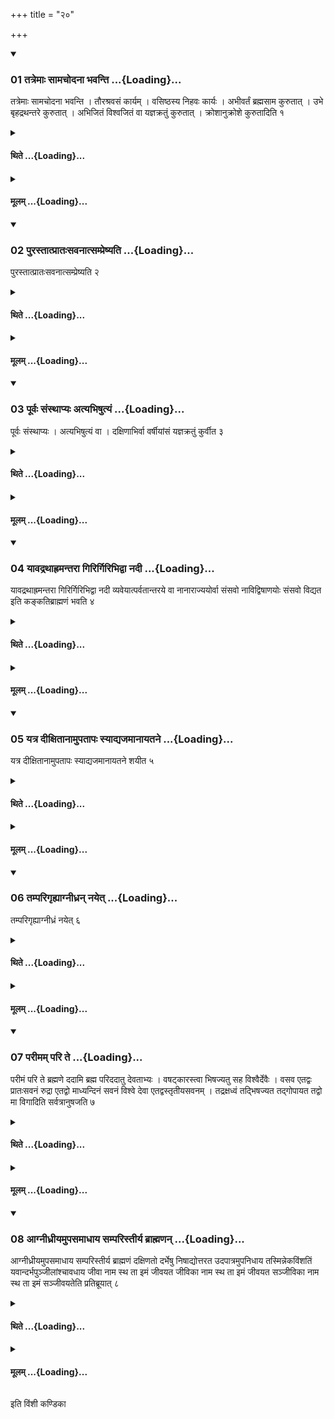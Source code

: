 +++
title = "२०"

+++

<div class="js_include" includetitle="true" newlevelforh1="3" unfilled url="/vedAH_yajuH/taittirIyam/sUtram/ApastambaH/shrautam/vishvAsa-prastutiH/14/20/01_tatremAH_sAmachodanA_bhavanti.md">
<details open><summary><h3>01 तत्रेमाः सामचोदना भवन्ति ...{Loading}...</h3></summary>

तत्रेमाः सामचोदना भवन्ति । तौरश्रवसं कार्यम् । वसिष्ठस्य निहवः कार्यः । अभीवर्तं ब्रह्मसाम कुरुतात् । उभे बृहद्रथन्तरे कुरुतात् । अभिजितं विश्वजितं वा यज्ञक्रतुं कुरुतात् । क्रोशानुक्रोशे कुरुतादिति १
</details>
</div>
<div class="js_include collapsed" newlevelforh1="4" title="थिते" unfilled url="/vedAH_yajuH/taittirIyam/sUtram/ApastambaH/shrautam/thite/14/20/01_tatremAH_sAmachodanA_bhavanti.md">
<details><summary><h4>थिते ...{Loading}...</h4></summary>

तत्रेमाः सामचोदना भवन्ति । तौरश्रवसं कार्यम् । वसिष्ठस्य निहवः कार्यः । अभीवर्तं ब्रह्मसाम कुरुतात् । उभे बृहद्रथन्तरे कुरुतात् । अभिजितं विश्वजितं वा यज्ञक्रतुं कुरुतात् । क्रोशानुक्रोशे कुरुतादिति १
</details>
</div>
<div class="js_include collapsed" newlevelforh1="4" title="मूलम्" unfilled url="/vedAH_yajuH/taittirIyam/sUtram/ApastambaH/shrautam/mUlam/14/20/01_tatremAH_sAmachodanA_bhavanti.md">
<details><summary><h4>मूलम् ...{Loading}...</h4></summary>

तत्रेमाः सामचोदना भवन्ति । तौरश्रवसं कार्यम् । वसिष्ठस्य निहवः कार्यः । अभीवर्तं ब्रह्मसाम कुरुतात् । उभे बृहद्रथन्तरे कुरुतात् । अभिजितं विश्वजितं वा यज्ञक्रतुं कुरुतात् । क्रोशानुक्रोशे कुरुतादिति १
</details>
</div>
<div class="js_include" includetitle="true" newlevelforh1="3" unfilled url="/vedAH_yajuH/taittirIyam/sUtram/ApastambaH/shrautam/vishvAsa-prastutiH/14/20/02_purastAtprAtaHsavanAtsampreShyati.md">
<details open><summary><h3>02 पुरस्तात्प्रातःसवनात्सम्प्रेष्यति ...{Loading}...</h3></summary>

पुरस्तात्प्रातःसवनात्सम्प्रेष्यति २
</details>
</div>
<div class="js_include collapsed" newlevelforh1="4" title="थिते" unfilled url="/vedAH_yajuH/taittirIyam/sUtram/ApastambaH/shrautam/thite/14/20/02_purastAtprAtaHsavanAtsampreShyati.md">
<details><summary><h4>थिते ...{Loading}...</h4></summary>

पुरस्तात्प्रातःसवनात्सम्प्रेष्यति २
</details>
</div>
<div class="js_include collapsed" newlevelforh1="4" title="मूलम्" unfilled url="/vedAH_yajuH/taittirIyam/sUtram/ApastambaH/shrautam/mUlam/14/20/02_purastAtprAtaHsavanAtsampreShyati.md">
<details><summary><h4>मूलम् ...{Loading}...</h4></summary>

पुरस्तात्प्रातःसवनात्सम्प्रेष्यति २
</details>
</div>
<div class="js_include" includetitle="true" newlevelforh1="3" unfilled url="/vedAH_yajuH/taittirIyam/sUtram/ApastambaH/shrautam/vishvAsa-prastutiH/14/20/03_pUrvaH_saMsthApyaH_atyabhiShutyaM.md">
<details open><summary><h3>03 पूर्वः संस्थाप्यः अत्यभिषुत्यं ...{Loading}...</h3></summary>

पूर्वः संस्थाप्यः । अत्यभिषुत्यं वा । दक्षिणाभिर्वा वर्षीयांसं यज्ञक्रतुं कुर्वीत ३
</details>
</div>
<div class="js_include collapsed" newlevelforh1="4" title="थिते" unfilled url="/vedAH_yajuH/taittirIyam/sUtram/ApastambaH/shrautam/thite/14/20/03_pUrvaH_saMsthApyaH_atyabhiShutyaM.md">
<details><summary><h4>थिते ...{Loading}...</h4></summary>

पूर्वः संस्थाप्यः । अत्यभिषुत्यं वा । दक्षिणाभिर्वा वर्षीयांसं यज्ञक्रतुं कुर्वीत ३
</details>
</div>
<div class="js_include collapsed" newlevelforh1="4" title="मूलम्" unfilled url="/vedAH_yajuH/taittirIyam/sUtram/ApastambaH/shrautam/mUlam/14/20/03_pUrvaH_saMsthApyaH_atyabhiShutyaM.md">
<details><summary><h4>मूलम् ...{Loading}...</h4></summary>

पूर्वः संस्थाप्यः । अत्यभिषुत्यं वा । दक्षिणाभिर्वा वर्षीयांसं यज्ञक्रतुं कुर्वीत ३
</details>
</div>
<div class="js_include" includetitle="true" newlevelforh1="3" unfilled url="/vedAH_yajuH/taittirIyam/sUtram/ApastambaH/shrautam/vishvAsa-prastutiH/14/20/04_yAvadrathAhramantarA_girirgiribhidvA_nadI.md">
<details open><summary><h3>04 यावद्रथाह्रमन्तरा गिरिर्गिरिभिद्वा नदी ...{Loading}...</h3></summary>

यावद्रथाह्रमन्तरा गिरिर्गिरिभिद्वा नदी व्यवेयात्पर्वतान्तरये वा नानाराज्ययोर्वा संसवो नाविद्विषाणयोः संसवो विद्यत इति कङ्कतिब्राह्मणं भवति ४
</details>
</div>
<div class="js_include collapsed" newlevelforh1="4" title="थिते" unfilled url="/vedAH_yajuH/taittirIyam/sUtram/ApastambaH/shrautam/thite/14/20/04_yAvadrathAhramantarA_girirgiribhidvA_nadI.md">
<details><summary><h4>थिते ...{Loading}...</h4></summary>

यावद्रथाह्रमन्तरा गिरिर्गिरिभिद्वा नदी व्यवेयात्पर्वतान्तरये वा नानाराज्ययोर्वा संसवो नाविद्विषाणयोः संसवो विद्यत इति कङ्कतिब्राह्मणं भवति ४
</details>
</div>
<div class="js_include collapsed" newlevelforh1="4" title="मूलम्" unfilled url="/vedAH_yajuH/taittirIyam/sUtram/ApastambaH/shrautam/mUlam/14/20/04_yAvadrathAhramantarA_girirgiribhidvA_nadI.md">
<details><summary><h4>मूलम् ...{Loading}...</h4></summary>

यावद्रथाह्रमन्तरा गिरिर्गिरिभिद्वा नदी व्यवेयात्पर्वतान्तरये वा नानाराज्ययोर्वा संसवो नाविद्विषाणयोः संसवो विद्यत इति कङ्कतिब्राह्मणं भवति ४
</details>
</div>
<div class="js_include" includetitle="true" newlevelforh1="3" unfilled url="/vedAH_yajuH/taittirIyam/sUtram/ApastambaH/shrautam/vishvAsa-prastutiH/14/20/05_yatra_dIxitAnAmupatApaH_syAdyajamAnAyatane.md">
<details open><summary><h3>05 यत्र दीक्षितानामुपतापः स्याद्यजमानायतने ...{Loading}...</h3></summary>

यत्र दीक्षितानामुपतापः स्याद्यजमानायतने शयीत ५
</details>
</div>
<div class="js_include collapsed" newlevelforh1="4" title="थिते" unfilled url="/vedAH_yajuH/taittirIyam/sUtram/ApastambaH/shrautam/thite/14/20/05_yatra_dIxitAnAmupatApaH_syAdyajamAnAyatane.md">
<details><summary><h4>थिते ...{Loading}...</h4></summary>

यत्र दीक्षितानामुपतापः स्याद्यजमानायतने शयीत ५
</details>
</div>
<div class="js_include collapsed" newlevelforh1="4" title="मूलम्" unfilled url="/vedAH_yajuH/taittirIyam/sUtram/ApastambaH/shrautam/mUlam/14/20/05_yatra_dIxitAnAmupatApaH_syAdyajamAnAyatane.md">
<details><summary><h4>मूलम् ...{Loading}...</h4></summary>

यत्र दीक्षितानामुपतापः स्याद्यजमानायतने शयीत ५
</details>
</div>
<div class="js_include" includetitle="true" newlevelforh1="3" unfilled url="/vedAH_yajuH/taittirIyam/sUtram/ApastambaH/shrautam/vishvAsa-prastutiH/14/20/06_tamparigRhyAgnIdhran_nayet.md">
<details open><summary><h3>06 तम्परिगृह्याग्नीध्रन् नयेत् ...{Loading}...</h3></summary>

तम्परिगृह्याग्नीध्रं नयेत् ६
</details>
</div>
<div class="js_include collapsed" newlevelforh1="4" title="थिते" unfilled url="/vedAH_yajuH/taittirIyam/sUtram/ApastambaH/shrautam/thite/14/20/06_tamparigRhyAgnIdhran_nayet.md">
<details><summary><h4>थिते ...{Loading}...</h4></summary>

तम्परिगृह्याग्नीध्रं नयेत् ६
</details>
</div>
<div class="js_include collapsed" newlevelforh1="4" title="मूलम्" unfilled url="/vedAH_yajuH/taittirIyam/sUtram/ApastambaH/shrautam/mUlam/14/20/06_tamparigRhyAgnIdhran_nayet.md">
<details><summary><h4>मूलम् ...{Loading}...</h4></summary>

तम्परिगृह्याग्नीध्रं नयेत् ६
</details>
</div>
<div class="js_include" includetitle="true" newlevelforh1="3" unfilled url="/vedAH_yajuH/taittirIyam/sUtram/ApastambaH/shrautam/vishvAsa-prastutiH/14/20/07_parImam_pari_te.md">
<details open><summary><h3>07 परीमम् परि ते ...{Loading}...</h3></summary>

परीमं परि ते ब्रह्मणे ददामि ब्रह्म परिददातु देवताभ्यः । वषट्कारस्त्वा भिषज्यतु सह विश्वैर्देवैः । वसव एतद्वः प्रातःसवनं रुद्रा एतद्वो माध्यन्दिनं सवनं विश्वे देवा एतद्वस्तृतीयसवनम् । तद्रक्षध्वं तद्भिषज्यत तद्गोपायत तद्वो मा विगादिति सर्वत्रानुषजति ७
</details>
</div>
<div class="js_include collapsed" newlevelforh1="4" title="थिते" unfilled url="/vedAH_yajuH/taittirIyam/sUtram/ApastambaH/shrautam/thite/14/20/07_parImam_pari_te.md">
<details><summary><h4>थिते ...{Loading}...</h4></summary>

परीमं परि ते ब्रह्मणे ददामि ब्रह्म परिददातु देवताभ्यः । वषट्कारस्त्वा भिषज्यतु सह विश्वैर्देवैः । वसव एतद्वः प्रातःसवनं रुद्रा एतद्वो माध्यन्दिनं सवनं विश्वे देवा एतद्वस्तृतीयसवनम् । तद्रक्षध्वं तद्भिषज्यत तद्गोपायत तद्वो मा विगादिति सर्वत्रानुषजति ७
</details>
</div>
<div class="js_include collapsed" newlevelforh1="4" title="मूलम्" unfilled url="/vedAH_yajuH/taittirIyam/sUtram/ApastambaH/shrautam/mUlam/14/20/07_parImam_pari_te.md">
<details><summary><h4>मूलम् ...{Loading}...</h4></summary>

परीमं परि ते ब्रह्मणे ददामि ब्रह्म परिददातु देवताभ्यः । वषट्कारस्त्वा भिषज्यतु सह विश्वैर्देवैः । वसव एतद्वः प्रातःसवनं रुद्रा एतद्वो माध्यन्दिनं सवनं विश्वे देवा एतद्वस्तृतीयसवनम् । तद्रक्षध्वं तद्भिषज्यत तद्गोपायत तद्वो मा विगादिति सर्वत्रानुषजति ७
</details>
</div>
<div class="js_include" includetitle="true" newlevelforh1="3" unfilled url="/vedAH_yajuH/taittirIyam/sUtram/ApastambaH/shrautam/vishvAsa-prastutiH/14/20/08_AgnIdhrIyamupasamAdhAya_samparistIrya_brAhmaNan.md">
<details open><summary><h3>08 आग्नीध्रीयमुपसमाधाय सम्परिस्तीर्य ब्राह्मणन् ...{Loading}...</h3></summary>

आग्नीध्रीयमुपसमाधाय सम्परिस्तीर्य ब्राह्मणं दक्षिणतो दर्भेषु निषाद्योत्तरत उदपात्रमुपनिधाय तस्मिन्नेकविंशतिं यवान्दर्भपुञ्जीलांश्चावधाय जीवा नाम स्थ ता इमं जीवयत जीविका नाम स्थ ता इमं जीवयत सञ्जीविका नाम स्थ ता इमं सञ्जीवयतेति प्रतिब्रूयात् ८
</details>
</div>
<div class="js_include collapsed" newlevelforh1="4" title="थिते" unfilled url="/vedAH_yajuH/taittirIyam/sUtram/ApastambaH/shrautam/thite/14/20/08_AgnIdhrIyamupasamAdhAya_samparistIrya_brAhmaNan.md">
<details><summary><h4>थिते ...{Loading}...</h4></summary>

आग्नीध्रीयमुपसमाधाय सम्परिस्तीर्य ब्राह्मणं दक्षिणतो दर्भेषु निषाद्योत्तरत उदपात्रमुपनिधाय तस्मिन्नेकविंशतिं यवान्दर्भपुञ्जीलांश्चावधाय जीवा नाम स्थ ता इमं जीवयत जीविका नाम स्थ ता इमं जीवयत सञ्जीविका नाम स्थ ता इमं सञ्जीवयतेति प्रतिब्रूयात् ८
</details>
</div>
<div class="js_include collapsed" newlevelforh1="4" title="मूलम्" unfilled url="/vedAH_yajuH/taittirIyam/sUtram/ApastambaH/shrautam/mUlam/14/20/08_AgnIdhrIyamupasamAdhAya_samparistIrya_brAhmaNan.md">
<details><summary><h4>मूलम् ...{Loading}...</h4></summary>

आग्नीध्रीयमुपसमाधाय सम्परिस्तीर्य ब्राह्मणं दक्षिणतो दर्भेषु निषाद्योत्तरत उदपात्रमुपनिधाय तस्मिन्नेकविंशतिं यवान्दर्भपुञ्जीलांश्चावधाय जीवा नाम स्थ ता इमं जीवयत जीविका नाम स्थ ता इमं जीवयत सञ्जीविका नाम स्थ ता इमं सञ्जीवयतेति प्रतिब्रूयात् ८
</details>
</div>

  
इति विंशी कण्डिका 
